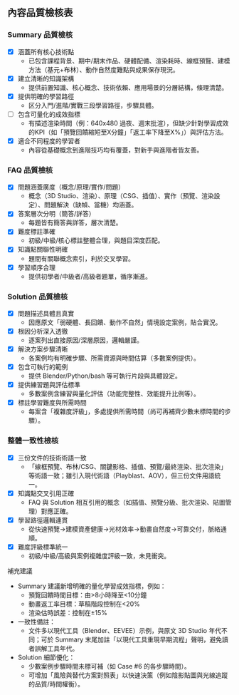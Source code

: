 ## 內容品質檢核表

### Summary 品質檢核
- [x] 涵蓋所有核心技術點
  - 已包含課程背景、期中/期末作品、硬體配備、渲染耗時、線框預覽、建模方法（基元+布林）、動作自然度難點與成果保存現況。
- [x] 建立清晰的知識架構
  - 提供前置知識、核心概念、技術依賴、應用場景的分層結構，條理清楚。
- [x] 提供明確的學習路徑
  - 区分入門/進階/實戰三段學習路徑，步驟具體。
- [ ] 包含可量化的成效指標
  - 有描述渲染時間（例：640x480 過夜、週末批渲），但缺少針對學習成效的KPI（如「預覽回饋縮短至X分鐘」「返工率下降至X%」）與評估方法。
- [x] 適合不同程度的學習者
  - 內容從基礎概念到進階技巧均有覆蓋，對新手與進階者皆友善。

### FAQ 品質檢核
- [x] 問題涵蓋廣度（概念/原理/實作/問題）
  - 概念（3D Studio、渲染）、原理（CSG、插值）、實作（預覽、渲染設定）、問題解決（缺幀、當機）均涵蓋。
- [x] 答案層次分明（簡答/詳答）
  - 每題皆有簡答與詳答，層次清楚。
- [x] 難度標註準確
  - 初級/中級/核心標註整體合理，與題目深度匹配。
- [x] 知識點關聯性明確
  - 題間有關聯概念索引，利於交叉學習。
- [x] 學習順序合理
  - 提供初學者/中級者/高級者題單，循序漸進。

### Solution 品質檢核
- [x] 問題描述具體且真實
  - 因應原文「弱硬體、長回饋、動作不自然」情境設定案例，貼合實況。
- [x] 根因分析深入透徹
  - 逐案列出直接原因/深層原因，邏輯嚴謹。
- [x] 解決方案步驟清晰
  - 各案例均有明確步驟、所需資源與時間估算（多數案例提供）。
- [x] 包含可執行的範例
  - 提供 Blender/Python/bash 等可執行片段與具體設定。
- [x] 提供練習題與評估標準
  - 多數案例含練習與量化評估（功能完整性、效能提升比例等）。
- [x] 標註學習難度與所需時間
  - 每案含「複雜度評級」，多處提供所需時間（尚可再補齊少數未標時間的步驟）。

### 整體一致性檢核
- [x] 三份文件的技術術語一致
  - 「線框預覽、布林/CSG、關鍵影格、插值、預覽/最終渲染、批次渲染」等術語一致；雖引入現代術語（Playblast、AOV），但三份文件用語統一。
- [x] 知識點交叉引用正確
  - FAQ 與 Solution 相互引用的概念（如插值、預覽分級、批次渲染、貼圖管理）對應正確。
- [x] 學習路徑邏輯連貫
  - 從快速預覽→建模資產健康→光材效率→動畫自然度→可靠交付，脈絡通順。
- [x] 難度評級標準統一
  - 初級/中級/高級與案例複雜度評級一致，未見衝突。

補充建議
- Summary 建議新增明確的量化學習成效指標，例如：
  - 預覽回饋時間目標：由>8小時降至<10分鐘
  - 動畫返工率目標：草稿階段控制在<20%
  - 渲染估時誤差：控制在±15%
- 一致性備註：
  - 文件多以現代工具（Blender、EEVEE）示例，與原文 3D Studio 年代不同；可於 Summary 末尾加註「以現代工具重現早期流程」聲明，避免讀者誤解工具年代。
- Solution 細節優化：
  - 少數案例步驟時間未標可補（如 Case #6 的各步驟時間）。
  - 可增加「風險與替代方案對照表」以快速決策（例如陰影貼圖與光線追蹤的品質/時間權衡）。
